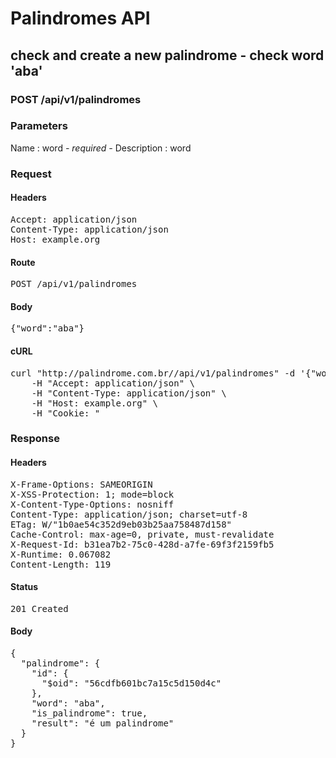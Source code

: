 # Palindromes API

## check and create a new palindrome - check word &#39;aba&#39;

### POST /api/v1/palindromes

### Parameters

Name : word *- required -*
Description :  word

### Request

#### Headers

<pre>Accept: application/json
Content-Type: application/json
Host: example.org</pre>

#### Route

<pre>POST /api/v1/palindromes</pre>

#### Body

<pre>{"word":"aba"}</pre>

#### cURL

<pre class="request">curl &quot;http://palindrome.com.br//api/v1/palindromes&quot; -d &#39;{&quot;word&quot;:&quot;aba&quot;}&#39; -X POST \
	-H &quot;Accept: application/json&quot; \
	-H &quot;Content-Type: application/json&quot; \
	-H &quot;Host: example.org&quot; \
	-H &quot;Cookie: &quot;</pre>

### Response

#### Headers

<pre>X-Frame-Options: SAMEORIGIN
X-XSS-Protection: 1; mode=block
X-Content-Type-Options: nosniff
Content-Type: application/json; charset=utf-8
ETag: W/&quot;1b0ae54c352d9eb03b25aa758487d158&quot;
Cache-Control: max-age=0, private, must-revalidate
X-Request-Id: b31ea7b2-75c0-428d-a7fe-69f3f2159fb5
X-Runtime: 0.067082
Content-Length: 119</pre>

#### Status

<pre>201 Created</pre>

#### Body

<pre>{
  "palindrome": {
    "id": {
      "$oid": "56cdfb601bc7a15c5d150d4c"
    },
    "word": "aba",
    "is_palindrome": true,
    "result": "é um palindrome"
  }
}</pre>
